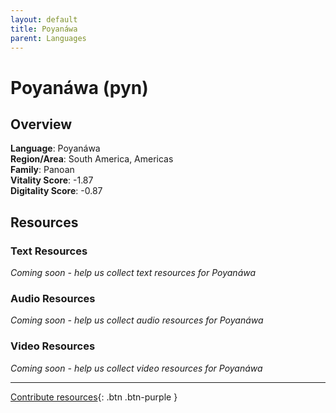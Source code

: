 ```yaml
---
layout: default
title: Poyanáwa
parent: Languages
---
```


# Poyanáwa (pyn)

## Overview

**Language**: Poyanáwa  
**Region/Area**: South America, Americas  
**Family**: Panoan  
**Vitality Score**: -1.87  
**Digitality Score**: -0.87  

## Resources

### Text Resources
*Coming soon - help us collect text resources for Poyanáwa*

### Audio Resources
*Coming soon - help us collect audio resources for Poyanáwa*

### Video Resources
*Coming soon - help us collect video resources for Poyanáwa*

---

[Contribute resources](https://fairtrain.github.io/){: .btn .btn-purple }
